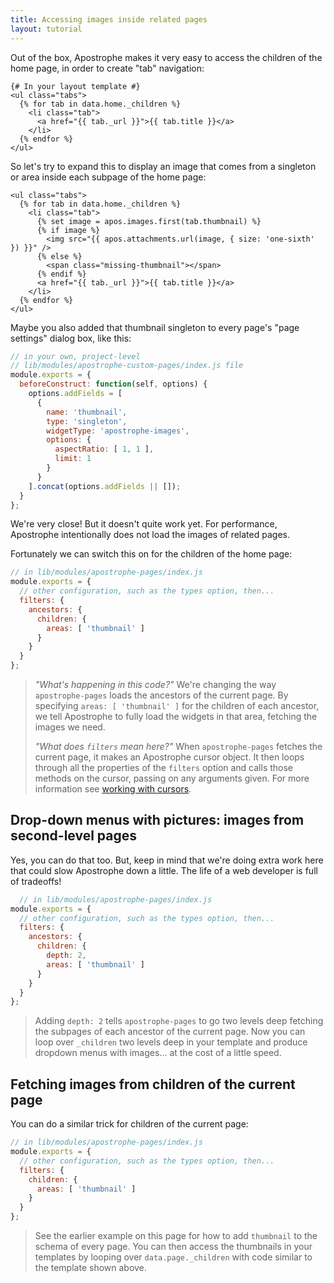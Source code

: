 ```yaml
---
title: Accessing images inside related pages
layout: tutorial
---
```


Out of the box, Apostrophe makes it very easy to access the children
of the home page, in order to create "tab" navigation:

```markup
{# In your layout template #}
<ul class="tabs">
  {% for tab in data.home._children %}
    <li class="tab">
      <a href="{{ tab._url }}">{{ tab.title }}</a>
    </li>
  {% endfor %}
</ul>
```

So let's try to expand this to display an image that comes
from a singleton or area inside each subpage of the home page:

```markup
<ul class="tabs">
  {% for tab in data.home._children %}
    <li class="tab">
      {% set image = apos.images.first(tab.thumbnail) %}
      {% if image %}
        <img src="{{ apos.attachments.url(image, { size: 'one-sixth' }) }}" />
      {% else %}
        <span class="missing-thumbnail"></span>
      {% endif %}
      <a href="{{ tab._url }}">{{ tab.title }}</a>
    </li>
  {% endfor %}
</ul>
```

Maybe you also added that thumbnail singleton to every page's
"page settings" dialog box, like this:

```javascript
// in your own, project-level
// lib/modules/apostrophe-custom-pages/index.js file
module.exports = {
  beforeConstruct: function(self, options) {
    options.addFields = [
      {
        name: 'thumbnail',
        type: 'singleton',
        widgetType: 'apostrophe-images',
        options: {
          aspectRatio: [ 1, 1 ],
          limit: 1
        }
      }
    ].concat(options.addFields || []);
  }
}; 
```

We're very close! But it doesn't quite work yet. For performance, Apostrophe
intentionally does not load the images of related pages. 

Fortunately we can switch this on for the children of the home page:

```javascript
// in lib/modules/apostrophe-pages/index.js
module.exports = {
  // other configuration, such as the types option, then...
  filters: {
    ancestors: {
      children: {
        areas: [ 'thumbnail' ]
      }
    }
  }
};
```

> *"What's happening in this code?"* We're changing the
> way `apostrophe-pages` loads the ancestors of the
> current page. By specifying `areas: [ 'thumbnail' ]` for
the children of each ancestor, we tell Apostrophe to
> fully load the widgets in that area, fetching the
> images we need.
>
> *"What does `filters` mean here?"* When `apostrophe-pages`
> fetches the current page, it makes an Apostrophe cursor
> object. It then loops through all the properties of the
> `filters` option and calls those methods on the cursor,
> passing on any arguments given. For more information
> see [working with cursors](../intermediate/cursors.html).

## Drop-down menus with pictures: images from second-level pages

Yes, you can do that too. But, keep in mind that we're doing extra work
here that could slow Apostrophe down a little. The life of a web
developer is full of tradeoffs!

```javascript
  // in lib/modules/apostrophe-pages/index.js
module.exports = {
  // other configuration, such as the types option, then...
  filters: {
    ancestors: {
      children: {
        depth: 2,
        areas: [ 'thumbnail' ]
      }
    }
  }
};
```

> Adding `depth: 2` tells `apostrophe-pages` to go two levels
> deep fetching the subpages of each ancestor of the current page.
> Now you can loop over `_children` two levels deep in your
> template and produce dropdown menus with images... at the cost
> of a little speed.

## Fetching images from children of the current page

You can do a similar trick for children of the current page:

```javascript
// in lib/modules/apostrophe-pages/index.js
module.exports = {
  // other configuration, such as the types option, then...
  filters: {
    children: {
      areas: [ 'thumbnail' ]
    }
  }
};
```

> See the earlier example on this page for how to add `thumbnail`
to the schema of every page. You can then access the thumbnails
> in your templates by looping over `data.page._children` with
> code similar to the template shown above.


